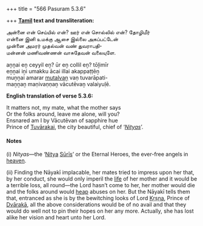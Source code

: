 +++
title = "566 Pasuram 5.3.6"

+++
**[Tamil](/definition/tamil#history "show Tamil definitions") text and transliteration:**

அன்னை என் செய்யில் என்? ஊர் என் சொல்லில் என்? தோழிமீர்  
என்னை இனி உமக்கு ஆசை இல்லை அகப்பட்டேன்  
முன்னை அமரர் முதல்வன் வண் துவராபதி-  
மன்னன் மணிவண்ணன் வாசுதேவன் வலையுளே.

aṉṉai eṉ ceyyil eṉ? ūr eṉ collil eṉ? tōḻimīr  
eṉṉai iṉi umakku ācai illai akappaṭṭēṉ  
muṉṉai amarar [mutalvaṉ](/definition/mutalva#history "show mutalvaṉ definitions") vaṇ tuvarāpati-  
maṉṉaṉ maṇivaṇṇaṉ vācutēvaṉ valaiyuḷē.

**English translation of verse 5.3.6:**

It matters not, my mate, what the mother says  
Or the folks around, leave me alone, will you?  
Ensnared am I by Vācutēvan of sapphire hue  
Prince of [Tuvārakai](/definition/tuvarakai#vaishnavism "show Tuvārakai definitions"), the city beautiful, chief of ‘*[Nityas](/definition/nitya#vaishnavism "show Nityas definitions")*’.

#### Notes

\(i\) *Nityas*—the ‘[Nitya](/definition/nitya#vaishnavism "show Nitya definitions") [Sūrīs](/definition/suri#history "show Sūrīs definitions")’ or the Eternal Heroes, the ever-free angels in [heaven](/definition/heaven#history "show heaven definitions").

\(ii\) Finding the Nāyakī implacable, her mates tried to impress upon her that, by her conduct, she would only imperil the [life](/definition/life#history "show life definitions") of her mother and it would be a terrible loss, all round—the Lord hasn’t come to her, her mother would die and the folks around would [heap](/definition/heap#history "show heap definitions") abuses on her. But the Nāyakī tells them that, entranced as she is by the bewitching looks of Lord [Kṛṣṇa](/definition/krishna#vaishnavism "show Kṛṣṇa definitions"), Prince of [Dvārakā](/definition/dvaraka#vaishnavism "show Dvārakā definitions"), all the above considerations would be of no avail and that they would do well not to pin their hopes on her any more. Actually, she has lost alike her vision and heart unto her Lord.



